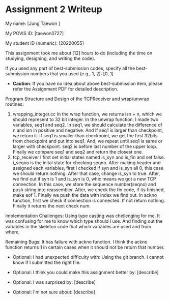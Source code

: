 Assignment 2 Writeup
=============

My name: [Jung Taewon ]

My POVIS ID: [taewon0727]

My student ID (numeric): [20220055]

This assignment took me about [12] hours to do (including the time on studying, designing, and writing the code).

If you used any part of best-submission codes, specify all the best-submission numbers that you used (e.g., 1, 2): [0, 1]

- **Caution**: If you have no idea about above best-submission item, please refer the Assignment PDF for detailed description.

Program Structure and Design of the TCPReceiver and wrap/unwrap routines:
1. wrapping_integer.cc
In the wrap function, we returns isn + n, which we should represent to 32 bit integer.
In the unwrap function, I made two variables, seq1 and seq2. 
In seq1, we should calculate the difference of n and isn in positive and negative.
And if seq1 is larger than checkpoint, we return it. 
If seq1 is smaller than checkpoint, we get the first 32bits from checkpoint and put
into seq1.
And, we repeat until seq1 is same or larger with checkpoint. 
seq2 is before last number of the upper loop.
Finally we compare seq1 and seq2 and return the closest one.
2. tcp_receiver
I first set initial states named is_syn and is_fin and set false.
i_seqno is the inital state for checking seqno.
After making header and assigned each variables, 
first I checked if syn and is_syn all 0, this case 
we should return nothing. After that case, change is_syn
to true. 
After, we find out if syn is 1 and is_syn is 0, whic means 
we got a new TCP connection.
In this case, we store the sequence number(seqno) and push
string into reassembler.
After, we check the fin code, if its finished, make eof 1.
Finally we push the data with index we find out. 
In ackno function, first we check if connection is connected.
If not return nothing. 
Finally it returns the next check num.

Implementation Challenges:
Using type casting was chellenging for me. 
It was confusing for me to know which type should I use. 
And finding out the variables in the skeleton code that which
variables are used and from where.

Remaining Bugs:
It has failure with ackno function. I think the ackno function returns 1 
in certain cases when it should not be return that number.

- Optional: I had unexpected difficulty with: Using the git branch. I cannot know if I submitted the right file. 

- Optional: I think you could make this assignment better by: [describe]

- Optional: I was surprised by: [describe]

- Optional: I'm not sure about: [describe]
